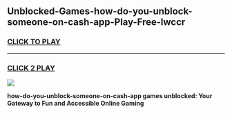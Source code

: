 
## Unblocked-Games-how-do-you-unblock-someone-on-cash-app-Play-Free-lwccr
<h3>
<a href="https://premium76.site?title=how-do-you-unblock-someone-on-cash-app&ref=21A">CLICK TO PLAY</a></h3>
<hr>

<h3>
<a href="https://premium76.site?title=how-do-you-unblock-someone-on-cash-app&ref=21A">CLICK 2 PLAY</a>
  
</h3>

<a href="https://premium76.site?title=how-do-you-unblock-someone-on-cash-app&ref=21A"><img src="https://clearcache.store/games.png"></a>


**how-do-you-unblock-someone-on-cash-app games unblocked: Your Gateway to Fun and Accessible Online Gaming**
